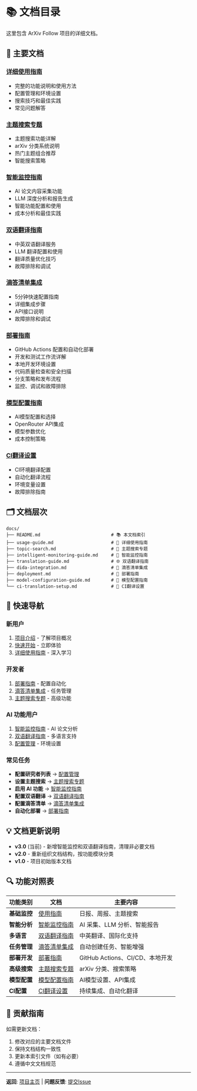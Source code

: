 # 📚 文档目录

这里包含 ArXiv Follow 项目的详细文档。

## 📖 主要文档

### [详细使用指南](usage-guide.md)
- 完整的功能说明和使用方法
- 配置管理和环境设置
- 搜索技巧和最佳实践
- 常见问题解答

### [主题搜索专题](topic-search.md)
- 主题搜索功能详解
- arXiv 分类系统说明
- 热门主题组合推荐
- 智能搜索策略

### [智能监控指南](intelligent-monitoring-guide.md)
- AI 论文内容采集功能
- LLM 深度分析和报告生成
- 智能功能配置和使用
- 成本分析和最佳实践

### [双语翻译指南](translation-guide.md)
- 中英双语翻译服务
- LLM 翻译配置和使用
- 翻译质量优化技巧
- 故障排除和调试

### [滴答清单集成](dida-integration.md)
- 5分钟快速配置指南
- 详细集成步骤
- API接口说明
- 故障排除和调试

### [部署指南](deployment.md)
- GitHub Actions 配置和自动化部署
- 开发和测试工作流详解
- 本地开发环境设置
- 代码质量检查和安全扫描
- 分支策略和发布流程
- 监控、调试和故障排除

### [模型配置指南](model-configuration-guide.md)
- AI模型配置和选择
- OpenRouter API集成
- 模型参数优化
- 成本控制策略

### [CI翻译设置](ci-translation-setup.md)
- CI环境翻译配置
- 自动化翻译流程
- 环境变量设置
- 故障排除指南

## 🗂️ 文档层次

```
docs/
├── README.md                           # 📚 本文档索引
├── usage-guide.md                      # 📖 详细使用指南
├── topic-search.md                     # 🎯 主题搜索专题
├── intelligent-monitoring-guide.md     # 🧠 智能监控指南
├── translation-guide.md                # 🌐 双语翻译指南
├── dida-integration.md                 # 📝 滴答清单集成
├── deployment.md                       # 🚀 部署指南
├── model-configuration-guide.md        # 🤖 模型配置指南
└── ci-translation-setup.md             # 🔧 CI翻译设置
```

## 🎯 快速导航

### 新用户
1. [项目介绍](../README.md) - 了解项目概况
2. [快速开始](../README.md#🚀-快速开始) - 立即体验
3. [详细使用指南](usage-guide.md) - 深入学习

### 开发者
1. [部署指南](deployment.md) - 配置自动化
2. [滴答清单集成](dida-integration.md) - 任务管理
3. [主题搜索专题](topic-search.md) - 高级功能

### AI 功能用户
1. [智能监控指南](intelligent-monitoring-guide.md) - AI 论文分析
2. [双语翻译指南](translation-guide.md) - 多语言支持
3. [配置管理](usage-guide.md#🔧-配置管理) - 环境设置

### 常见任务
- **配置研究者列表** → [配置管理](usage-guide.md#🔧-配置管理)
- **设置主题搜索** → [主题搜索专题](topic-search.md)
- **启用 AI 功能** → [智能监控指南](intelligent-monitoring-guide.md#🚀-快速开始)
- **配置双语翻译** → [双语翻译指南](translation-guide.md#⚙️-环境配置)
- **配置滴答清单** → [滴答清单集成](dida-integration.md#🚀-5分钟快速配置)
- **自动化部署** → [部署指南](deployment.md#🔧-配置步骤)

## 💡 文档更新说明

- **v3.0** (当前) - 新增智能监控和双语翻译指南，清理非必要文档
- **v2.0** - 重新组织文档结构，按功能模块分类
- **v1.0** - 项目初始版本文档

## 🔍 功能对照表

| 功能类别 | 文档 | 主要内容 |
|----------|------|----------|
| **基础监控** | [使用指南](usage-guide.md) | 日报、周报、主题搜索 |
| **智能分析** | [智能监控指南](intelligent-monitoring-guide.md) | AI 采集、LLM 分析、智能报告 |
| **多语言** | [双语翻译指南](translation-guide.md) | 中英翻译、国际化支持 |
| **任务管理** | [滴答清单集成](dida-integration.md) | 自动创建任务、智能增强 |
| **部署开发** | [部署指南](deployment.md) | GitHub Actions、CI/CD、本地开发 |
| **高级搜索** | [主题搜索专题](topic-search.md) | arXiv 分类、搜索策略 |
| **模型配置** | [模型配置指南](model-configuration-guide.md) | AI模型设置、API集成 |
| **CI配置** | [CI翻译设置](ci-translation-setup.md) | 持续集成、自动化翻译 |

## 📝 贡献指南

如需更新文档：
1. 修改对应的主要文档文件
2. 保持文档结构一致性
3. 更新本索引文件（如有必要）
4. 遵循中文文档规范

---

**返回**: [项目主页](../README.md) | **问题反馈**: [提交Issue](https://github.com/your-repo/issues) 